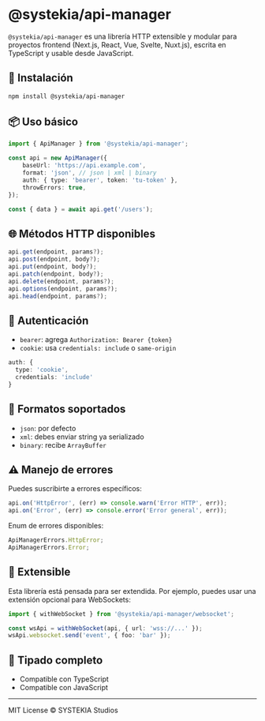 # @systekia/api-manager

`@systekia/api-manager` es una librería HTTP extensible y modular para proyectos frontend (Next.js, React, Vue, Svelte, Nuxt.js), escrita en TypeScript y usable desde JavaScript.

## 🚀 Instalación

```bash
npm install @systekia/api-manager
```

## 📦 Uso básico

```ts
import { ApiManager } from '@systekia/api-manager';

const api = new ApiManager({
    baseUrl: 'https://api.example.com',
    format: 'json', // json | xml | binary
    auth: { type: 'bearer', token: 'tu-token' },
    throwErrors: true,
});

const { data } = await api.get('/users');
```

## 🌐 Métodos HTTP disponibles

```ts
api.get(endpoint, params?);
api.post(endpoint, body?);
api.put(endpoint, body?);
api.patch(endpoint, body?);
api.delete(endpoint, params?);
api.options(endpoint, params?);
api.head(endpoint, params?);
```

## 🔐 Autenticación

-   `bearer`: agrega `Authorization: Bearer {token}`
-   `cookie`: usa `credentials: include` o `same-origin`

```ts
auth: {
  type: 'cookie',
  credentials: 'include'
}
```

## 📡 Formatos soportados

-   `json`: por defecto
-   `xml`: debes enviar string ya serializado
-   `binary`: recibe `ArrayBuffer`

## ⚠️ Manejo de errores

Puedes suscribirte a errores específicos:

```ts
api.on('HttpError', (err) => console.warn('Error HTTP', err));
api.on('Error', (err) => console.error('Error general', err));
```

Enum de errores disponibles:

```ts
ApiManagerErrors.HttpError;
ApiManagerErrors.Error;
```

## 🧩 Extensible

Esta librería está pensada para ser extendida. Por ejemplo, puedes usar una extensión opcional para WebSockets:

```ts
import { withWebSocket } from '@systekia/api-manager/websocket';

const wsApi = withWebSocket(api, { url: 'wss://...' });
wsApi.websocket.send('event', { foo: 'bar' });
```

## 🧪 Tipado completo

-   Compatible con TypeScript
-   Compatible con JavaScript

---

MIT License © SYSTEKIA Studios
